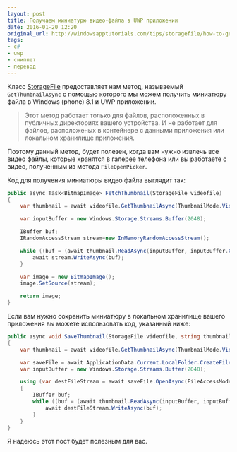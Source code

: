 ```yaml
---
layout: post
title: Получаем миниатурю видео-файла в UWP приложении
date: 2016-01-20 12:20
original_url: http://windowsapptutorials.com/tips/storagefile/how-to-get-thumbnail-of-video-storage-file-in-windows-phone-app/
tags:
- c#
- uwp
- сниппет
- перевод
---
```


Класс [StorageFile](https://msdn.microsoft.com/en-us/library/windows/apps/windows.storage.storagefile.aspx) предоставляет нам метод, называемый `GetThumbnailAsync` с помощью которого мы можем получить миниатюру файла в Windows (phone) 8.1 и UWP приложении.

> Этот метод работает только для файлов, расположенных в публичных директориях вашего устройства. И не работает для файлов, расположеных в контейнере с данными приложения или локальном хранилище приложения.

Поэтому данный метод, будет полезен, когда вам нужно извлечь все видео файлы, которые хранятся в галерее телефона или вы работаете с видео, полученным из метода `FileOpenPicker`.

Код для получения миниатюры видео файла выглядит так:

```csharp
public async Task<BitmapImage> FetchThumbnail(StorageFile videofile)
{
	var thumbnail = await videofile.GetThumbnailAsync(ThumbnailMode.VideosView);

	var inputBuffer = new Windows.Storage.Streams.Buffer(2048);

	IBuffer buf;
	IRandomAccessStream stream=new InMemoryRandomAccessStream();

	while ((buf = (await thumbnail.ReadAsync(inputBuffer, inputBuffer.Capacity, InputStreamOptions.None))).Length > 0) {
		await stream.WriteAsync(buf);
	}

	var image = new BitmapImage();
	image.SetSource(stream);

	return image;
}
```

Если вам нужно сохранить миниатюру в локальном хранилище вашего приложения вы можете использовать код, указанный ниже:

```csharp
public async void SaveThumbnail(StorageFile videofile, string thumbnailfilename)
{
	var thumbnail = await videofile.GetThumbnailAsync(ThumbnailMode.VideosView);

	var saveFile = await ApplicationData.Current.LocalFolder.CreateFileAsync(thumbnailfilename, CreationCollisionOption.GenerateUniqueName);
	var inputBuffer = new Windows.Storage.Streams.Buffer(2048);

	using (var destFileStream = await saveFile.OpenAsync(FileAccessMode.ReadWrite))
	{
		IBuffer buf;
		while ((buf = (await thumbnail.ReadAsync(inputBuffer, inputBuffer.Capacity, InputStreamOptions.None))).Length > 0) {
			await destFileStream.WriteAsync(buf);
		}
	}
}
```

Я надеюсь этот пост будет полезным для вас.
